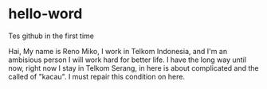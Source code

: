 # hello-word
Tes github in the first time 

Hai, My name is Reno Miko, I work in Telkom Indonesia, and I'm an ambisious person I will work hard for better life.
I have the long way until now, right now I stay in Telkom Serang, in here is about complicated and the called of "kacau".
I must repair this condition on here.
